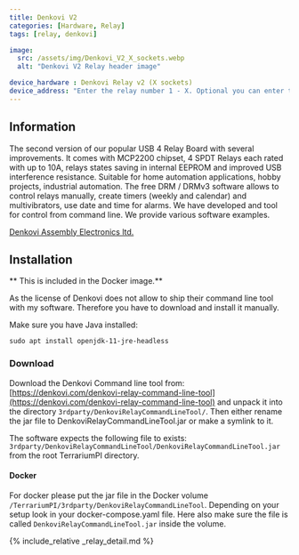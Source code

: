 ```yaml
---
title: Denkovi V2
categories: [Hardware, Relay]
tags: [relay, denkovi]

image:
  src: /assets/img/Denkovi_V2_X_sockets.webp
  alt: "Denkovi V2 Relay header image"

device_hardware : Denkovi Relay v2 (X sockets)
device_address: "Enter the relay number 1 - X. Optional you can enter the Serial address of the board if you have multiple relay boards like: `1,0035685`"
---
```


## Information
The second version of our popular USB 4 Relay Board with several improvements. It comes with MCP2200 chipset, 4 SPDT Relays each rated with up to 10A, relays states saving in internal EEPROM and improved USB interference resistance. Suitable for home automation applications, hobby projects, industrial automation. The free DRM / DRMv3 software allows to control relays manually, create timers (weekly and calendar) and multivibrators, use date and time for alarms. We have developed and tool for control from command line. We provide various software examples.

[Denkovi Assembly Electronics ltd.](https://denkovi.com/usb-relay-board-four-channels-for-home-automation-v2)

## Installation

** This is included in the Docker image.**

As the license of Denkovi does not allow to ship their command line tool with my software. Therefore you have to download and install it manually.

Make sure you have Java installed:
```console
sudo apt install openjdk-11-jre-headless
```

### Download
Download the Denkovi Command line tool from: [https://denkovi.com/denkovi-relay-command-line-tool](https://denkovi.com/denkovi-relay-command-line-tool) and unpack it into the directory `3rdparty/DenkoviRelayCommandLineTool/`.
Then either rename the jar file to DenkoviRelayCommandLineTool.jar or make a symlink to it.

The software expects the following file to exists: `3rdparty/DenkoviRelayCommandLineTool/DenkoviRelayCommandLineTool.jar` from the root TerrariumPI directory.

#### Docker
For docker please put the jar file in the Docker volume `/TerrariumPI/3rdparty/DenkoviRelayCommandLineTool`. Depending on your setup look in your docker-compose.yaml file. Here also make sure the file is called `DenkoviRelayCommandLineTool.jar` inside the volume.



{% include_relative _relay_detail.md %}